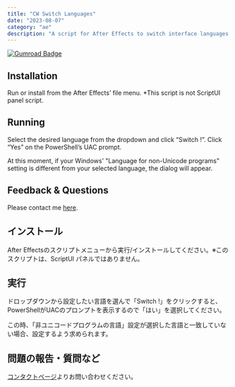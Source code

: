 ```yaml
---
title: "CW Switch Languages"
date: "2023-08-07"
category: "ae"
description: "A script for After Effects to switch interface languages. Easily change the UI language with a simple dropdown selection. (Windows Only)"
---
```


[![Gumroad Badge](https://img.shields.io/badge/Gumroad-FF90E8?logo=gumroad&logoColor=fff&style=for-the-badge)](https://cumuloworks.gumroad.com/l/cwswitchlang)

## Installation

Run or install from the After Effects’ file menu. \*This script is not ScriptUI panel script.

## Running

Select the desired language from the dropdown and click “Switch !”. Click “Yes” on the PowerShell’s UAC prompt.

At this moment, if your Windows’ "Language for non-Unicode programs" setting is different from your selected language, the dialog will appear.

## Feedback & Questions

Please contact me [here](https://cumulo.works/about#contact).

## インストール

After Effectsのスクリプトメニューから実行/インストールしてください。※このスクリプトは、ScriptUI パネルではありません。

## 実行

ドロップダウンから設定したい言語を選んで「Switch !」をクリックすると、PowerShellがUACのプロンプトを表示するので「はい」を選択してください。

この時、「非ユニコードプログラムの言語」設定が選択した言語と一致していない場合、設定するよう求められます。

## 問題の報告・質問など

[コンタクトページ](https://cumulo.works/about#contact)よりお問い合わせください。
